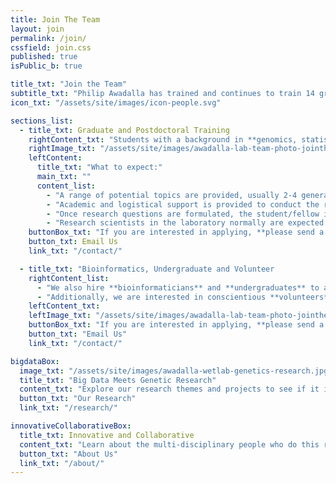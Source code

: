 ```yaml
---
title: Join The Team
layout: join
permalink: /join/
cssfield: join.css
published: true
isPublic_b: true

title_txt: "Join the Team"
subtitle_txt: "Philip Awadalla has trained and continues to train 14 graduate students and PDFs and many of his former students have gone on to become university faculty and postdoctoral fellows. Our preference is to take on Ph.D. students but we are also willing to supervise M.Sc. students."
icon_txt: "/assets/site/images/icon-people.svg"

sections_list:
  - title_txt: Graduate and Postdoctoral Training
    rightContent_txt: "Students with a background in **genomics, statistical genetics and evolutionary biology** having an interest in **medical genomics, population genetics, and genomics of infectious disease** are especially welcome. Students with strengths in other areas such as computational and statistical biology will also be considered."
    rightImage_txt: "/assets/site/images/awadalla-lab-team-photo-jointheteam1.jpg"
    leftContent:
      title_txt: "What to expect:"
      main_txt: ""
      content_list:
        - "A range of potential topics are provided, usually 2-4 general problems are discussed. We are also happy to entertain projects that the student might suggest, so long as they are sufficiently innovative."
        - "Academic and logistical support is provided to conduct the research throughout the duration of the program."
        - "Once research questions are formulated, the student/fellow is encouraged to develop new avenues and questions related to the problem."
        - "Research scientists in the laboratory normally are expected to publish 4-6 journal articles from their time in the lab. This enables them to be in a better position to obtain post-doctoral or academic positions."
    buttonBox_txt: "If you are interested in applying, **please send a CV and a statement of why you would like to do research in our lab.**"
    button_txt: Email Us
    link_txt: "/contact/"

  - title_txt: "Bioinformatics, Undergraduate and Volunteer               Opportunities"
    rightContent_list: 
      - "We also hire **bioinformaticians** and **undergraduates** to assist with research projects being conducted in the lab" 
      - "Additionally, we are interested in conscientious **volunteers** and if performance is satisfactory this can lead to being hired as a paid assistant during the summer months."
    leftContent_txt:
    leftImage_txt: "/assets/site/images/awadalla-lab-team-photo-jointheteam2.jpg"
    buttonBox_txt: "If you are interested in applying, **please send a CV and a statement of why you would like to do research in our lab.**"
    button_txt: "Email Us"
    link_txt: "/contact/"

bigdataBox:
  image_txt: "/assets/site/images/awadalla-wetlab-genetics-research.jpg"
  title_txt: "Big Data Meets Genetic Research"
  content_txt: "Explore our research themes and projects to see if it is of interest to you."
  button_txt: "Our Research"
  link_txt: "/research/"

innovativeCollaborativeBox:
  title_txt: Innovative and Collaborative
  content_txt: "Learn about the multi-disciplinary people who do this research and the lively culture they encourage."
  button_txt: "About Us"
  link_txt: "/about/"   
---
```

